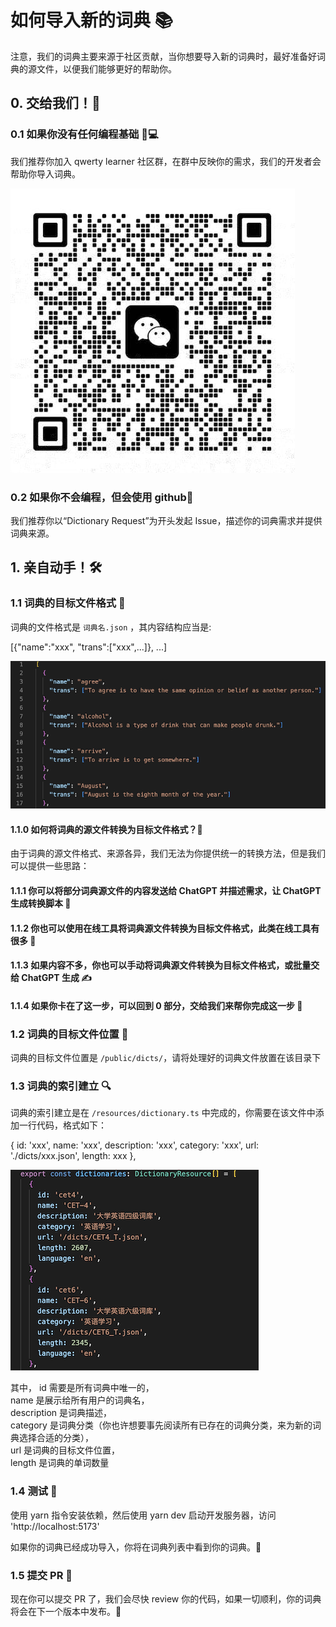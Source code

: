 # 如何导入新的词典 📚

注意，我们的词典主要来源于社区贡献，当你想要导入新的词典时，最好准备好词典的源文件，以便我们能够更好的帮助你。

## 0. 交给我们！🤝

### 0.1 如果你没有任何编程基础 🚫💻

我们推荐你加入 qwerty learner 社区群，在群中反映你的需求，我们的开发者会帮助你导入词典。

![groupQRcode](../public/weChat-group.jpg)

### 0.2 如果你不会编程，但会使用 github🐙

我们推荐你以“Dictionary Request”为开头发起 Issue，描述你的词典需求并提供词典来源。

## 1. 亲自动手！🛠️

### 1.1 词典的目标文件格式 📄

词典的文件格式是 `词典名.json` ，其内容结构应当是:

[{"name":"xxx", "trans":["xxx",...]}, ...]

![dicFormat](./dicFormat.png)

#### 1.1.0 如何将词典的源文件转换为目标文件格式？🔄

由于词典的源文件格式、来源各异，我们无法为你提供统一的转换方法，但是我们可以提供一些思路：

#### 1.1.1 你可以将部分词典源文件的内容发送给 ChatGPT 并描述需求，让 ChatGPT 生成转换脚本 🤖

#### 1.1.2 你也可以使用在线工具将词典源文件转换为目标文件格式，此类在线工具有很多 🔧

#### 1.1.3 如果内容不多，你也可以手动将词典源文件转换为目标文件格式，或批量交给 ChatGPT 生成 ✍️

#### 1.1.4 如果你卡在了这一步，可以回到 0 部分，交给我们来帮你完成这一步 🔄

### 1.2 词典的目标文件位置 📍

词典的目标文件位置是 `/public/dicts/`，请将处理好的词典文件放置在该目录下

### 1.3 词典的索引建立 🔍

词典的索引建立是在 `/resources/dictionary.ts` 中完成的，你需要在该文件中添加一行代码，格式如下：

{ id: 'xxx', name: 'xxx', description: 'xxx', category: 'xxx', url: './dicts/xxx.json', length: xxx },

![dicIndex](./dicIndex.png)

其中，
id 需要是所有词典中唯一的，  
name 是展示给所有用户的词典名，  
description 是词典描述，  
category 是词典分类（你也许想要事先阅读所有已存在的词典分类，来为新的词典选择合适的分类），  
url 是词典的目标文件位置，  
length 是词典的单词数量

### 1.4 测试 🧪

使用 yarn 指令安装依赖，然后使用 yarn dev 启动开发服务器，访问 'http://localhost:5173'

如果你的词典已经成功导入，你将在词典列表中看到你的词典。🎉

### 1.5 提交 PR 📝

现在你可以提交 PR 了，我们会尽快 review 你的代码，如果一切顺利，你的词典将会在下一个版本中发布。🎉

